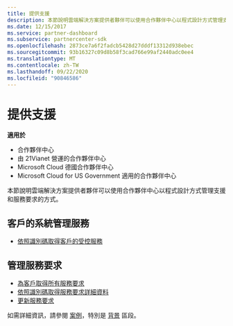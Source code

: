 ```yaml
---
title: 提供支援
description: 本節說明雲端解決方案提供者夥伴可以使用合作夥伴中心以程式設計方式管理支援和服務要求的方式。
ms.date: 12/15/2017
ms.service: partner-dashboard
ms.subservice: partnercenter-sdk
ms.openlocfilehash: 2873ce7a6f2fadcb5428d27dddf13312d938ebec
ms.sourcegitcommit: 93b16327c09d8b58f3cad766e99af2440adc0ee4
ms.translationtype: MT
ms.contentlocale: zh-TW
ms.lasthandoff: 09/22/2020
ms.locfileid: "90846586"
---
```

# <a name="provide-support"></a>提供支援

**適用於**

- 合作夥伴中心
- 由 21Vianet 營運的合作夥伴中心
- Microsoft Cloud 德國合作夥伴中心
- Microsoft Cloud for US Government 適用的合作夥伴中心

本節說明雲端解決方案提供者夥伴可以使用合作夥伴中心以程式設計方式管理支援和服務要求的方式。

## <a name="admin-services-for-a-customer"></a>客戶的系統管理服務

- [依照識別碼取得客戶的受控服務](get-the-managed-services-for-a-customer-by-id.md)

## <a name="manage-service-requests"></a>管理服務要求

- [為客戶取得所有服務要求](get-all-service-requests-for-a-customer.md)
- [依照識別碼取得服務要求詳細資料](get-service-request-details-by-id.md)
- [更新服務要求](update-a-service-request.md)

如需詳細資訊，請參閱 [案例](scenarios.md)，特別是 [背景](scenarios.md#background) 區段。
